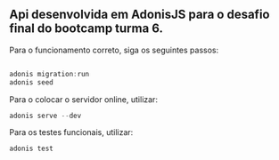 ## Api desenvolvida em AdonisJS para o desafio final do bootcamp turma 6.

Para o funcionamento correto, siga os seguintes passos:

```js

adonis migration:run
adonis seed

```
Para o colocar o servidor online, utilizar: 

```js
adonis serve --dev
```

Para os testes funcionais, utilizar: 

```js
adonis test
```
